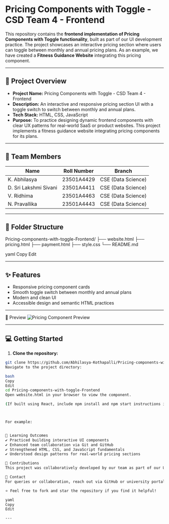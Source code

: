 # Pricing Components with Toggle - CSD Team 4 - Frontend

This repository contains the **frontend implementation of Pricing Components with Toggle functionality**, built as part of our UI development practice. The project showcases an interactive pricing section where users can toggle between monthly and annual pricing plans. As an example, we have created a **Fitness Guidance Website** integrating this pricing component.

---

## 🚀 Project Overview

- **Project Name:** Pricing Components with Toggle - CSD Team 4 - Frontend  
- **Description:** An interactive and responsive pricing section UI with a toggle switch to switch between monthly and annual plans.  
- **Tech Stack:** HTML, CSS, JavaScript  
- **Purpose:** To practice designing dynamic frontend components with clear UX patterns for real-world SaaS or product websites. This project implements a fitness guidance website integrating pricing components for its plans.

---

## 👥 Team Members

| Name | Roll Number | Branch |
|------|-------------|--------|
| K. Abhilasya | 23501A4429 | CSE (Data Science) |
| D. Sri Lakshmi Sivani | 23501A4411 | CSE (Data Science) |
| V. Ridhima | 23501A4463 | CSE (Data Science) |
| N. Pravallika | 23501A4443 | CSE (Data Science) |

---

## 📂 Folder Structure

Pricing-components-with-toggle-Frontend/
├── website.html
├── pricing.html
├── payment.html
├── style.css
└── README.md

yaml
Copy
Edit

---

## ✨ Features

- Responsive pricing component cards  
- Smooth toggle switch between monthly and annual plans  
- Modern and clean UI  
- Accessible design and semantic HTML practices

---
📸 Preview
![Pricing Component Preview](https://github.com/user-attachments/assets/9a61e1fc-f3e4-47cd-ad88-7ec1114be615)

---

## 💻 Getting Started

1. **Clone the repository:**

```bash
git clone https://github.com/Abhilasya-Kothapalli/Pricing-components-with-toggle-Frontend.git
Navigate to the project directory:

bash
Copy
Edit
cd Pricing-components-with-toggle-Frontend
Open website.html in your browser to view the component.

(If built using React, include npm install and npm start instructions instead.)



For example:


📌 Learning Outcomes
✔️ Practiced building interactive UI components
✔️ Enhanced team collaboration via Git and GitHub
✔️ Strengthened HTML, CSS, and JavaScript fundamentals
✔️ Understood design patterns for real-world pricing sections

📝 Contributions
This project was collaboratively developed by our team as part of our UI Development practice under the CSE (Data Science) program.

📧 Contact
For queries or collaboration, reach out via GitHub or university portals.

⭐ Feel free to fork and star the repository if you find it helpful!

yaml
Copy
Edit

---
